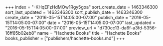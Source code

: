 +++
index = "-KHqEFzHdMOw1Rgy5goa"
sort_create_date = 1463346300
sort_last_updated = 1463346300
sort_publish_date = 1463346300
create_date = "2016-05-15T14:05:00-07:00"
publish_date = "2016-05-15T14:05:00-07:00"
date = "2016-05-15T14:05:00-07:00"
last_updated = "2016-05-15T14:05:00-07:00"
preview_url = "d730cc13-da6f-a3fd-5356-16ff85b02eb8"
name = "Hachette Books"
title = "Hachette Books"
books_publisher = ["publishers/hachette-books.md"]
+++
